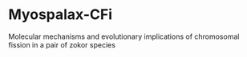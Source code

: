 # Myospalax-CFi
Molecular mechanisms and evolutionary implications of chromosomal fission in a pair of zokor species
